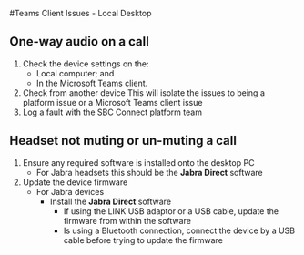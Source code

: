 #Teams Client Issues - Local Desktop

## One-way audio on a call
1. Check the device settings on the:
   - Local computer; and
   - In the Microsoft Teams client.
1. Check from another device
   This will isolate the issues to being a platform issue or a Microsoft Teams client issue
1. Log a fault with the SBC Connect platform team

## Headset not muting or un-muting a call
1. Ensure any required software is installed onto the desktop PC
   - For Jabra headsets this should be the **Jabra Direct** software
1. Update the device firmware
   - For Jabra devices
     - Install the **Jabra Direct** software
       - If using the LINK USB adaptor or a USB cable, update the firmware from within the software
       - Is using a Bluetooth connection, connect the device by a USB cable before trying to update the firmware
